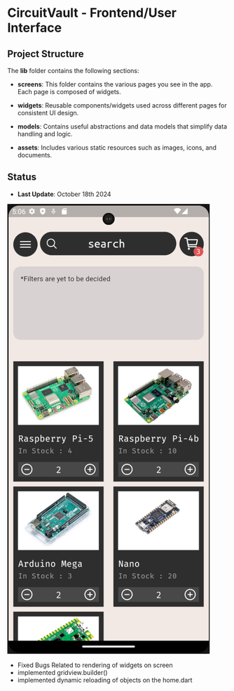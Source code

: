# CircuitVault - Frontend/User Interface

## Project Structure

The **lib** folder contains the following sections:

- **screens**: This folder contains the various pages you see in the app. Each page is composed of widgets.
  
- **widgets**: Reusable components/widgets used across different pages for consistent UI design.
  
- **models**: Contains useful abstractions and data models that simplify data handling and logic.
  
- **assets**: Includes various static resources such as images, icons, and documents.

## Status

- **Last Update**: October 18th 2024

![alt text](lib/assets/status/update-18th.png)


- Fixed Bugs Related to rendering of widgets on screen
- implemented gridview.builder()
- implemented dynamic reloading of objects on the home.dart